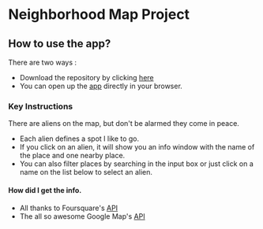 # Neighborhood Map Project

## How to use the app?

There are two ways :

* Download the repository by clicking [here](https://github.com/Santiago-Correa-Dev/NeighborhoodMapper/archive/master.zip)
* You can open up the [app](https://santiago-correa-dev.github.io/NeighborhoodMapper/) directly in your browser.

### Key Instructions

There are aliens on the map, but don't be alarmed they come in peace.

* Each alien defines a spot I like to go.
* If you click on an alien, it will show you an info window with the name of the place and one nearby place.
* You can also filter places by searching in the input box or just click on a name on the list below to select an alien.


#### How did I get the info.

* All thanks to Foursquare's [API](https://developer.foursquare.com/)
* The all so awesome Google Map's [API](https://developers.google.com/maps/)
